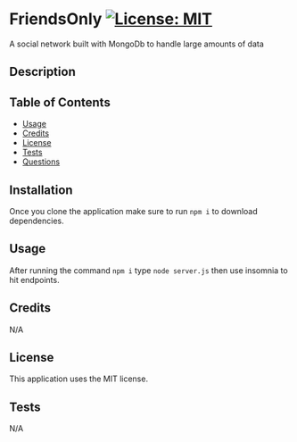 # FriendsOnly [![License: MIT](https://img.shields.io/badge/License-MIT-yellow.svg)](https://opensource.org/licenses/MIT)

A social network built with MongoDb to handle large amounts of data

## Description


## Table of Contents 

- [Usage](#Usage)
- [Credits](#Credits)
- [License](#License)
- [Tests](#Tests)
- [Questions](#Questions)

## Installation

Once you clone the application make sure to run `npm i` to download dependencies.

## Usage

After running the command `npm i` type `node server.js` then use insomnia to hit endpoints.

## Credits

N/A

## License

This application uses the MIT license.

## Tests

N/A
